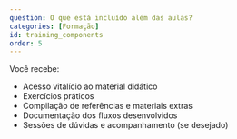 ```yaml
---
question: O que está incluído além das aulas?
categories: [Formação]
id: training_components
order: 5
---
```


Você recebe:
- Acesso vitalício ao material didático
- Exercícios práticos
- Compilação de referências e materiais extras
- Documentação dos fluxos desenvolvidos
- Sessões de dúvidas e acompanhamento (se desejado)